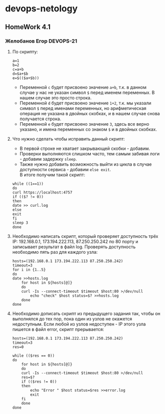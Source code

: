 # devops-netology

## HomeWork 4.1
### Желобанов Егор DEVOPS-21

1. По скрипту:
    ```shell
    a=1
    b=2
    c=a+b
    d=$a+$b
    e=$(($a+$b))
    ```  
    * Переменной `c` будет присвоено значение `a+b`, т.к. в данном случае у нас не указан символ `$` перед именем переменных. В нашем случае это просто строка.
    * Переменной `d` будет присвоено значение `1+2`, т.к. мы указали символ `$` перед именами переменных, но арифметическая операция не указана в двойных скобках, и в нашем случае снова получается строка.
    * Переменной `e` будет присвоено значение `3`, здесь все верно указано, и имена переменных со знаком `$` и в двойных скобках.

2. Что нужно сделать чтобы исправить данный скрипт:
    * В первой строке не хватает закрывающей скобки - добавим.
    * Проверки выполняются слишком часто, тем самым забивая логи - добавим задержку `sleep`.
    * Также нужно добавить возможность выйти из цикла в случае доступности сервиса - добавим `else exit`.  
    В итоге получим такой скрипт:
    ```shell
    while ((1==1))
    do
    curl https://localhost:4757
    if (($? != 0))
    then
    date >> curl.log
    else 
    exit 
    fi
    sleep 3
    done
    ```
   
3. Необходимо написать скрипт, который проверяет доступность трёх IP: 192.168.0.1, 173.194.222.113, 87.250.250.242 по 80 порту и записывает результат в файл log. Проверять доступность необходимо пять раз для каждого узла:
    ```shell
    hosts=(192.168.0.1 173.194.222.113 87.250.250.242)
    timeout=3
    for i in {1..5}
    do
    date >>hosts.log
        for host in ${hosts[@]}
        do
        curl -Is --connect-timeout $timeout $host:80 >/dev/null
            echo "check" $host status=$? >>hosts.log
        done
    done
    ```
   
4. Необходимо дописать скрипт из предыдущего задания так, чтобы он выполнялся до тех пор, пока один из узлов не окажется недоступным. Если любой из узлов недоступен - IP этого узла пишется в файл error, скрипт прерывается:
    ```shell
    hosts=(192.168.0.1 173.194.222.113 87.250.250.242)
    timeout=3
    res=0
    
    while (($res == 0))
    do
        for host in ${hosts[@]}
        do
        curl -Is --connect-timeout $timeout $host:80 >/dev/null
        res=$?
        if (($res != 0))
        then
            echo "Error " $host status=$res >>error.log
            exit
        fi
        done
    done
    ```